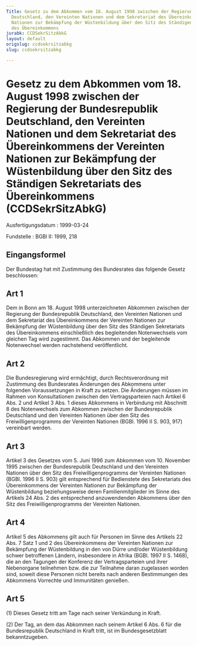 ```yaml
---
Title: Gesetz zu dem Abkommen vom 18. August 1998 zwischen der Regierung der Bundesrepublik
  Deutschland, den Vereinten Nationen und dem Sekretariat des Übereinkommens der Vereinten
  Nationen zur Bekämpfung der Wüstenbildung über den Sitz des Ständigen Sekretariats
  des Übereinkommens
jurabk: CCDSekrSitzAbkG
layout: default
origslug: ccdsekrsitzabkg
slug: ccdsekrsitzabkg

---
```


# Gesetz zu dem Abkommen vom 18. August 1998 zwischen der Regierung der Bundesrepublik Deutschland, den Vereinten Nationen und dem Sekretariat des Übereinkommens der Vereinten Nationen zur Bekämpfung der Wüstenbildung über den Sitz des Ständigen Sekretariats des Übereinkommens (CCDSekrSitzAbkG)

Ausfertigungsdatum
:   1999-03-24

Fundstelle
:   BGBl II: 1999, 218

## Eingangsformel

Der Bundestag hat mit Zustimmung des Bundesrates das folgende Gesetz
beschlossen:

## Art 1

Dem in Bonn am 18. August 1998 unterzeichneten Abkommen zwischen der
Regierung der Bundesrepublik Deutschland, den Vereinten Nationen und
dem Sekretariat des Übereinkommens der Vereinten Nationen zur
Bekämpfung der Wüstenbildung über den Sitz des Ständigen Sekretariats
des Übereinkommens einschließlich des begleitenden Notenwechsels vom
gleichen Tag wird zugestimmt. Das Abkommen und der begleitende
Notenwechsel werden nachstehend veröffentlicht.

## Art 2

Die Bundesregierung wird ermächtigt, durch Rechtsverordnung mit
Zustimmung des Bundesrates Änderungen des Abkommens unter folgenden
Voraussetzungen in Kraft zu setzen. Die Änderungen müssen im Rahmen
von Konsultationen zwischen den Vertragsparteien nach Artikel 6 Abs. 2
und Artikel 3 Abs. 1 dieses Abkommens in Verbindung mit Abschnitt 8
des Notenwechsels zum Abkommen zwischen der Bundesrepublik Deutschland
und den Vereinten Nationen über den Sitz des Freiwilligenprogramms der
Vereinten Nationen (BGBl. 1996 II S. 903, 917) vereinbart werden.

## Art 3

Artikel 3 des Gesetzes vom 5. Juni 1996 zum Abkommen vom 10. November
1995 zwischen der Bundesrepublik Deutschland und den Vereinten
Nationen über den Sitz des Freiwilligenprogramms der Vereinten
Nationen (BGBl. 1996 II S. 903) gilt entsprechend für Bedienstete des
Sekretariats des Übereinkommens der Vereinten Nationen zur Bekämpfung
der Wüstenbildung beziehungsweise deren Familienmitglieder im Sinne
des Artikels 24 Abs. 2 des entsprechend anzuwendenden Abkommens über
den Sitz des Freiwilligenprogramms der Vereinten Nationen.

## Art 4

Artikel 5 des Abkommens gilt auch für Personen im Sinne des Artikels
22 Abs. 7 Satz 1 und 2 des Übereinkommens der Vereinten Nationen zur
Bekämpfung der Wüstenbildung in den von Dürre und/oder Wüstenbildung
schwer betroffenen Ländern, insbesondere in Afrika (BGBl. 1997 II S.
1468), die an den Tagungen der Konferenz der Vertragsparteien und
ihrer Nebenorgane teilnehmen bzw. die zur Teilnahme daran zugelassen
worden sind, soweit diese Personen nicht bereits nach anderen
Bestimmungen des Abkommens Vorrechte und Immunitäten genießen.

## Art 5

(1) Dieses Gesetz tritt am Tage nach seiner Verkündung in Kraft.

(2) Der Tag, an dem das Abkommen nach seinem Artikel 6 Abs. 6 für die
Bundesrepublik Deutschland in Kraft tritt, ist im Bundesgesetzblatt
bekanntzugeben.

